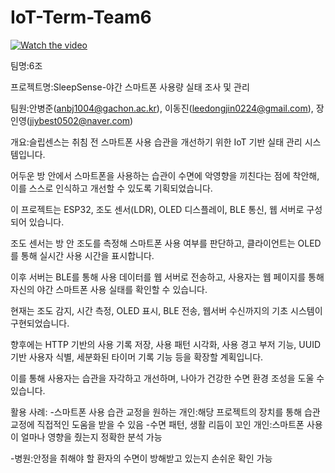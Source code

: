 # IoT-Term-Team6

[![Watch the video](https://img.youtube.com/vi/WXTklGWzqI/hqdefault.jpg)](https://www.youtube.com/watch?v=WXTklGWzqI)




팀명:6조



프로젝트명:SleepSense-야간 스마트폰 사용량 실태 조사 및 관리



팀원:안병준(anbj1004@gachon.ac.kr), 이동진(leedongjin0224@gmail.com), 장인영(jiybest0502@naver.com)



개요:슬립센스는 취침 전 스마트폰 사용 습관을 개선하기 위한 IoT 기반 실태 관리 시스템입니다.

어두운 방 안에서 스마트폰을 사용하는 습관이 수면에 악영향을 끼친다는 점에 착안해, 이를 스스로 인식하고 개선할 수 있도록 기획되었습니다.



이 프로젝트는 ESP32, 조도 센서(LDR), OLED 디스플레이, BLE 통신, 웹 서버로 구성되어 있습니다.

조도 센서는 방 안 조도를 측정해 스마트폰 사용 여부를 판단하고, 클라이언트는 OLED를 통해 실시간 사용 시간을 표시합니다.

이후 서버는 BLE를 통해 사용 데이터를 웹 서버로 전송하고, 사용자는 웹 페이지를 통해 자신의 야간 스마트폰 사용 실태를 확인할 수 있습니다.



현재는 조도 감지, 시간 측정, OLED 표시, BLE 전송, 웹서버 수신까지의 기초 시스템이 구현되었습니다.

향후에는 HTTP 기반의 사용 기록 저장, 사용 패턴 시각화, 사용 경고 부저 기능, UUID 기반 사용자 식별, 세분화된 타이머 기록 기능 등을 확장할 계획입니다.



이를 통해 사용자는 습관을 자각하고 개선하며, 나아가 건강한 수면 환경 조성을 도울 수 있습니다.



활용 사례:
-스마트폰 사용 습관 교정을 원하는 개인:해당 프로젝트의 장치를 통해 습관 교정에 직접적인 도움을 받을 수 있음
-수면 패턴, 생활 리듬이 꼬인 개인:스마트폰 사용이 얼마나 영향을 줬는지 정확한 분석 가능

-병원:안정을 취해야 할 환자의 수면이 방해받고 있는지 손쉬운 확인 가능
